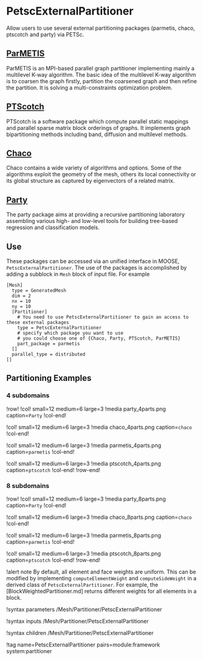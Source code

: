 # PetscExternalPartitioner

Allow users to use several external partitioning packages (parmetis, chaco, ptscotch and party) via PETSc.

## [ParMETIS](http://glaros.dtc.umn.edu/gkhome/metis/parmetis/overview)

ParMETIS is an MPI-based parallel graph partitioner implementing mainly a multilevel K-way algorithm.  The basic idea
of the multilevel K-way algorithm is to coarsen the graph firstly, partition the coarsened graph and then refine the partition.
It is solving a multi-constraints optimization problem.

## [PTScotch](https://www.labri.fr/perso/pelegrin/scotch/)

PTScotch is a software package  which compute parallel static mappings and parallel sparse matrix block orderings of graphs. It implements graph bipartitioning methods including band, diffusion and multilevel methods.

## [Chaco](https://www3.cs.stonybrook.edu/~algorith/implement/chaco/implement.shtml)

Chaco contains a wide variety of algorithms and options. Some of the algorithms exploit the geometry of the mesh, others its local connectivity or its global structure as captured by eigenvectors of a related matrix.

## [Party](https://cran.r-project.org/web/packages/party/vignettes/party.pdf)

The party package aims at providing a recursive partitioning laboratory assembling various high- and low-level tools for building tree-based regression and classification models.

## Use

These packages can be accessed via an unified interface in MOOSE, `PetscExternalPartitioner`. The use of the packages is accomplished by adding a subblock in `Mesh` block of input file.  For example

```
[Mesh]
  type = GeneratedMesh
  dim = 2
  nx = 10
  ny = 10
  [Partitioner]
    # You need to use PetscExternalPartitioner to gain an access to these external packages
    type = PetscExternalPartitioner
    # specify which package you want to use
    # you could choose one of {Chaco, Party, PTScotch, ParMETIS}
    part_package = parmetis
  []
  parallel_type = distributed
[]
```

## Partitioning Examples

### 4 subdomains

!row!
!col! small=12 medium=6 large=3
!media party_4parts.png caption=`Party`
!col-end!

!col! small=12 medium=6 large=3
!media chaco_4parts.png caption=`chaco`
!col-end!

!col! small=12 medium=6 large=3
!media parmetis_4parts.png caption=`parmetis`
!col-end!

!col! small=12 medium=6 large=3
!media ptscotch_4parts.png caption=`ptscotch`
!col-end!
!row-end!


### 8 subdomains

!row!
!col! small=12 medium=6 large=3
!media party_8parts.png caption=`Party`
!col-end!

!col! small=12 medium=6 large=3
!media chaco_8parts.png caption=`chaco`
!col-end!

!col! small=12 medium=6 large=3
!media parmetis_8parts.png caption=`parmetis`
!col-end!

!col! small=12 medium=6 large=3
!media ptscotch_8parts.png caption=`ptscotch`
!col-end!
!row-end!

!alert note
By default, all element and face weights are uniform. This can be modified by implementing `computeElementWeight`
and `computeSideWeight` in a derived class of `PetscExternalPartitioner`. For example, the [BlockWeightedPartitioner.md]
returns different weights for all elements in a block.

!syntax parameters /Mesh/Partitioner/PetscExternalPartitioner

!syntax inputs /Mesh/Partitioner/PetscExternalPartitioner

!syntax children /Mesh/Partitioner/PetscExternalPartitioner

!tag name=PetscExternalPartitioner pairs=module:framework system:partitioner
